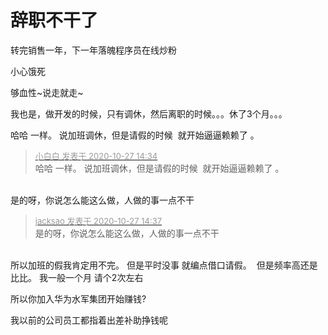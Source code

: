 # 辞职不干了


转完销售一年，下一年落魄程序员在线炒粉

小心饿死<img src="static/image/smiley/default/lol.gif" smilieid="12" border="0" alt="" />

够血性~说走就走~

我也是，做开发的时候，只有调休，然后离职的时候。。。休了3个月。。。

哈哈 一样。 说加班调休，但是请假的时候&nbsp;&nbsp;就开始逼逼赖赖了 。 <img src="static/image/smiley/default/lol.gif" smilieid="12" border="0" alt="" /><img src="static/image/smiley/default/lol.gif" smilieid="12" border="0" alt="" /><img src="static/image/smiley/default/lol.gif" smilieid="12" border="0" alt="" />

<div class="quote"><blockquote><font size="2"><a href="https://www.hostloc.com/forum.php?mod=redirect&amp;goto=findpost&amp;pid=9359183&amp;ptid=758975" target="_blank"><font color="#999999">小白白 发表于 2020-10-27 14:34</font></a></font><br />
哈哈 一样。 说加班调休，但是请假的时候&nbsp;&nbsp;就开始逼逼赖赖了 。</blockquote></div><br />
是的呀，你说怎么能这么做，人做的事一点不干

<div class="quote"><blockquote><font size="2"><a href="https://www.hostloc.com/forum.php?mod=redirect&amp;goto=findpost&amp;pid=9359200&amp;ptid=758975" target="_blank"><font color="#999999">jacksao 发表于 2020-10-27 14:37</font></a></font><br />
是的呀，你说怎么能这么做，人做的事一点不干</blockquote></div><br />
所以加班的假我肯定用不完。 但是平时没事 就编点借口请假。&nbsp;&nbsp;但是频率高还是比比。 我一般一个月 请个2次左右

所以你加入华为水军集团开始赚钱?

我以前的公司员工都指着出差补助挣钱呢
